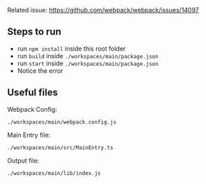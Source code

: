Related issue: https://github.com/webpack/webpack/issues/14097

## Steps to run

* run `npm install` inside this root folder
* run `build` inside `./workspaces/main/package.json`
* run `start` inside `./workspaces/main/package.json`
* Notice the error

## Useful files

Webpack Config:

`./workspaces/main/webpack.config.js`

Main Entry file:

`./workspaces/main/src/MainEntry.ts`

Output file:

`./workspaces/main/lib/index.js`
